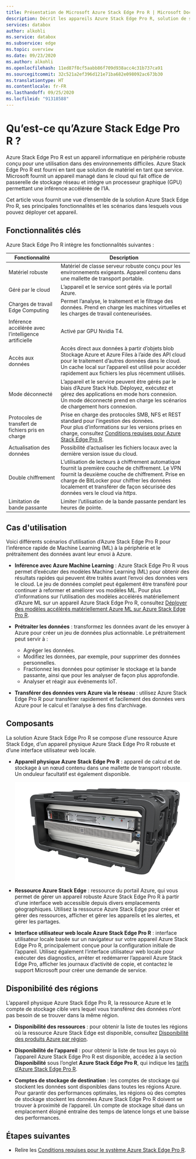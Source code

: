 ```yaml
---
title: Présentation de Microsoft Azure Stack Edge Pro R | Microsoft Docs
description: Décrit les appareils Azure Stack Edge Pro R, solution de stockage destinée aux applications militaires qui utilise un appareil physique pour le transfert vers Azure via le réseau.
services: databox
author: alkohli
ms.service: databox
ms.subservice: edge
ms.topic: overview
ms.date: 09/23/2020
ms.author: alkohli
ms.openlocfilehash: 11ed87f8cf5aabb86f709d938acc4c31b737ca91
ms.sourcegitcommit: 32c521a2ef396d121e71ba682e098092ac673b30
ms.translationtype: HT
ms.contentlocale: fr-FR
ms.lasthandoff: 09/25/2020
ms.locfileid: "91318588"
---
```

# <a name="what-is-the-azure-stack-edge-pro-r"></a>Qu’est-ce qu’Azure Stack Edge Pro R ?

Azure Stack Edge Pro R est un appareil informatique en périphérie robuste conçu pour une utilisation dans des environnements difficiles. Azure Stack Edge Pro R est fourni en tant que solution de matériel en tant que service. Microsoft fournit un appareil managé dans le cloud qui fait office de passerelle de stockage réseau et intègre un processeur graphique (GPU) permettant une inférence accélérée de l’IA.

Cet article vous fournit une vue d’ensemble de la solution Azure Stack Edge Pro R, ses principales fonctionnalités et les scénarios dans lesquels vous pouvez déployer cet appareil.


## <a name="key-capabilities"></a>Fonctionnalités clés

Azure Stack Edge Pro R intègre les fonctionnalités suivantes :

|Fonctionnalité |Description  |
|---------|---------|
|Matériel robuste| Matériel de classe serveur robuste conçu pour les environnements exigeants. Appareil contenu dans une mallette de transport portable. |
|Géré par le cloud     |L’appareil et le service sont gérés via le portail Azure.|
|Charges de travail Edge Computing   |Permet l’analyse, le traitement et le filtrage des données. Prend en charge les machines virtuelles et les charges de travail conteneurisées.|
|Inférence accélérée avec l’intelligence artificielle| Activé par GPU Nvidia T4.|
|Accès aux données     | Accès direct aux données à partir d’objets blob Stockage Azure et Azure Files à l’aide des API cloud pour le traitement d’autres données dans le cloud. Un cache local sur l’appareil est utilisé pour accéder rapidement aux fichiers les plus récemment utilisés.|
|Mode déconnecté| L’appareil et le service peuvent être gérés par le biais d’Azure Stack Hub. Déployez, exécutez et gérez des applications en mode hors connexion. <br> Un mode déconnecté prend en charge les scénarios de chargement hors connexion.|
|Protocoles de transfert de fichiers pris en charge     |Prise en charge des protocoles SMB, NFS et REST standard pour l’ingestion des données. <br> Pour plus d’informations sur les versions prises en charge, consultez [Conditions requises pour Azure Stack Edge Pro R](azure-stack-edge-gpu-system-requirements.md).|
|Actualisation des données     | Possibilité d’actualiser les fichiers locaux avec la dernière version issue du cloud.|
|Double chiffrement    | L’utilisation de lecteurs à chiffrement automatique fournit la première couche de chiffrement. Le VPN fournit la deuxième couche de chiffrement. Prise en charge de BitLocker pour chiffrer les données localement et transférer de façon sécurisée des données vers le cloud via *https*.|
|Limitation de bande passante| Limiter l’utilisation de la bande passante pendant les heures de pointe.|

<!--|Scale out file server| Available as 1-node and 4-node cluster configurations|-->

## <a name="use-cases"></a>Cas d'utilisation

Voici différents scénarios d’utilisation d’Azure Stack Edge Pro R pour l’inférence rapide de Machine Learning (ML) à la périphérie et le prétraitement des données avant leur envoi à Azure.

- **Inférence avec Azure Machine Learning** : Azure Stack Edge Pro R vous permet d’exécuter des modèles Machine Learning (ML) pour obtenir des résultats rapides qui peuvent être traités avant l’envoi des données vers le cloud. Le jeu de données complet peut également être transféré pour continuer à reformer et améliorer vos modèles ML. Pour plus d’informations sur l’utilisation des modèles accélérés matériellement d’Azure ML sur un appareil Azure Stack Edge Pro R, consultez [Déployer des modèles accélérés matériellement Azure ML sur Azure Stack Edge Pro R](https://docs.microsoft.com/azure/machine-learning/service/how-to-deploy-fpga-web-service#deploy-to-a-local-edge-server).

- **Prétraiter les données** : transformez les données avant de les envoyer à Azure pour créer un jeu de données plus actionnable. Le prétraitement peut servir à :

    - Agréger les données.
    - Modifiez les données, par exemple, pour supprimer des données personnelles.
    - Fractionnez les données pour optimiser le stockage et la bande passante, ainsi que pour les analyser de façon plus approfondie.
    - Analyser et réagir aux événements IoT.

- **Transférer des données vers Azure via le réseau** : utilisez Azure Stack Edge Pro R pour transférer rapidement et facilement des données vers Azure pour le calcul et l’analyse à des fins d’archivage.

## <a name="components"></a>Composants

La solution Azure Stack Edge Pro R se compose d’une ressource Azure Stack Edge, d’un appareil physique Azure Stack Edge Pro R robuste et d’une interface utilisateur web locale.

- **Appareil physique Azure Stack Edge Pro R** : appareil de calcul et de stockage à un nœud contenu dans une mallette de transport robuste. Un onduleur facultatif est également disponible.

    ![Appareil Azure Stack Edge Pro R à un nœud](media/azure-stack-edge-j-series-overview/device-image-1.png)

- **Ressource Azure Stack Edge** : ressource du portail Azure, qui vous permet de gérer un appareil robuste Azure Stack Edge Pro R à partir d’une interface web accessible depuis divers emplacements géographiques. Utilisez la ressource Azure Stack Edge pour créer et gérer des ressources, afficher et gérer les appareils et les alertes, et gérer les partages.  

- **Interface utilisateur web locale Azure Stack Edge Pro R** : interface utilisateur locale basée sur un navigateur sur votre appareil Azure Stack Edge Pro R, principalement conçue pour la configuration initiale de l’appareil. Utilisez également l’interface utilisateur web locale pour exécuter des diagnostics, arrêter et redémarrer l’appareil Azure Stack Edge Pro, afficher les journaux d’activité de copie, et contactez le support Microsoft pour créer une demande de service.


## <a name="region-availability"></a>Disponibilité des régions

L’appareil physique Azure Stack Edge Pro R, la ressource Azure et le compte de stockage cible vers lequel vous transférez des données n’ont pas besoin de se trouver dans la même région.

- **Disponibilité des ressources** : pour obtenir la liste de toutes les régions où la ressource Azure Stack Edge est disponible, consultez [Disponibilité des produits Azure par région](https://azure.microsoft.com/global-infrastructure/services/?products=databox&regions=all). 

- **Disponibilité de l’appareil** : pour obtenir la liste de tous les pays où l’appareil Azure Stack Edge Pro R est disponible, accédez à la section **Disponibilité** sous l’onglet **Azure Stack Edge Pro R**, qui indique les [tarifs d’Azure Stack Edge Pro R](https://azure.microsoft.com/pricing/details/azure-stack/edge/#azureStackEdgeProR).

- **Comptes de stockage de destination** : les comptes de stockage qui stockent les données sont disponibles dans toutes les régions Azure. Pour garantir des performances optimales, les régions où des comptes de stockage stockent les données Azure Stack Edge Pro R doivent se trouver à proximité de l’appareil. Un compte de stockage situé dans un emplacement éloigné entraîne des temps de latence longs et une baisse des performances.

## <a name="next-steps"></a>Étapes suivantes

- Relire les [Conditions requises pour le système Azure Stack Edge Pro R](azure-stack-edge-gpu-system-requirements.md).
<!--- Understand the [Azure Stack Edge Pro R limits](azure-stack-edge-limits.md).-->

